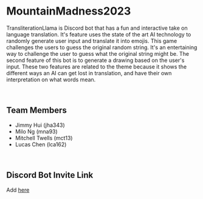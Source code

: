 # MountainMadness2023
TransliterationLlama is Discord bot that has a fun and interactive take on language translation. It's feature uses the state of the art AI technology to randomly generate user input and translate it into emojis. This game challenges the users to guess the original random string. It's an entertaining way to challenge the user to guess what the original string might be. The second feature of this bot is to generate a drawing based on the user's input. These two features are related to the theme because it shows the different ways an AI can get lost in translation, and have their own interpretation on what words mean.

<br>

## Team Members
- Jimmy Hui (jha343)
- Milo Ng (mna93)
- Mitchell Twells (mct13)
- Lucas Chen (lca162)

<br>

## Discord Bot Invite Link
Add [here](https://discord.com/api/oauth2/authorize?client_id=1076599326622625913&permissions=8&scope=bot)
